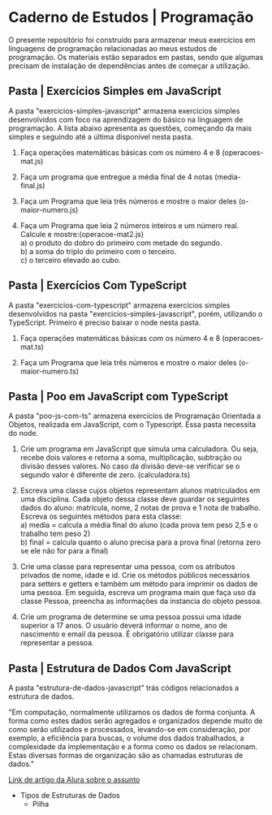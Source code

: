 # Caderno de Estudos | Programação

<p>
  O presente repositório foi construído para armazenar meus exercícios em linguagens de programação relacionadas ao meus estudos de programação. Os materiais estão separados em pastas, sendo que algumas precisam de instalação de dependências antes de começar a utilização. 
</p>

## Pasta | Exercícios Simples em JavaScript

<p>
  A pasta "exercicios-simples-javascript" armazena exercícios simples desenvolvidos com foco na aprendizagem do básico na linguagem de programação. A lista abaixo apresenta as questões, começando da mais simples e seguindo até a última disponível nesta pasta.
</p>

1. Faça operações matemáticas básicas com os número 4 e 8 (operacoes-mat.js)

2. Faça um programa que entregue a média final de 4 notas (media-final.js)

3. Faça um Programa que leia três números e mostre o maior deles (o-maior-numero.js)

4. Faça um Programa que leia 2 números inteiros e um número real. Calcule e mostre:(operacoe-mat2.js)<br>
a) o produto do dobro do primeiro com metade do segundo.<br>
b) a soma do triplo do primeiro com o terceiro.<br>
c) o terceiro elevado ao cubo.<br>


## Pasta | Exercícios Com TypeScript

<p>
  A pasta "exercicios-com-typescript" armazena exercícios simples desenvolvidos na pasta "exercicios-simples-javascript", porém, utilizando o TypeScript. Primeiro é preciso baixar o node nesta pasta. 
</p>

1. Faça operações matemáticas básicas com os número 4 e 8 (operacoes-mat.ts)

2. Faça um Programa que leia três números e mostre o maior deles (o-maior-numero.ts)

## Pasta | Poo em JavaScript com TypeScript

<p>
  A pasta "poo-js-com-ts" armazena exercícios de Programação Orientada a Objetos, realizada em JavaScript, com o Typescript. Essa pasta necessita do node.
</p>

1. Crie um programa em JavaScript que simula uma calculadora. Ou 
seja, recebe dois valores e retorna a soma, multiplicação, subtração 
ou divisão desses valores. No caso da divisão deve-se verificar se o 
segundo valor é diferente de zero. (calculadora.ts)

2. Escreva uma classe cujos objetos representam alunos matriculados em uma disciplina. Cada objeto dessa classe deve guardar os seguintes 
dados do aluno: matrícula, nome, 2 notas de prova e 1 nota de 
trabalho. Escreva os seguintes métodos para esta classe:<br>a) media 
= calcula a média final do aluno (cada prova tem peso 2,5 e o 
trabalho tem peso 2)<br>b) final = calcula quanto o aluno precisa 
para a prova final (retorna zero se ele não for para a final)

3. Crie uma classe para representar uma pessoa, com os atributos privados de nome, idade e id. Crie os métodos públicos necessários para setters e getters e também um método para imprimir os dados de uma pessoa. Em seguida, escreva um programa main que faça uso da classe Pessoa, preencha as informações da instancia do objeto pessoa.
   
4. Crie um programa de determine se uma pessoa possui uma idade superior a 17 anos. O usuário deverá informar o nome, ano de nascimento e email da pessoa. É obrigatório utilizar classe para representar a pessoa.

## Pasta | Estrutura de Dados Com JavaScript

<p>
  A pasta "estrutura-de-dados-javascript" trás códigos relacionados a estrutura de dados.

  "Em computação, normalmente utilizamos os dados de forma conjunta. A forma como estes dados serão agregados e organizados depende muito de como serão utilizados e processados, levando-se em consideração, por exemplo, a eficiência para buscas, o volume dos dados trabalhados, a complexidade da implementação e a forma como os dados se relacionam. Estas diversas formas de organização são as chamadas estruturas de dados."
</p>
<a href="https://www.alura.com.br/artigos/estruturas-de-dados-introducao?gclid=Cj0KCQjwspKUBhCvARIsAB2IYuvzWnJOkieArAtCiK6Fm4lsSSFeC1jkLcZoRT161GxUbqp071xH4iwaApvfEALw_wcB">Link de artigo da Alura sobre o assunto</a>

- Tipos de Estruturas de Dados 
  - Pilha